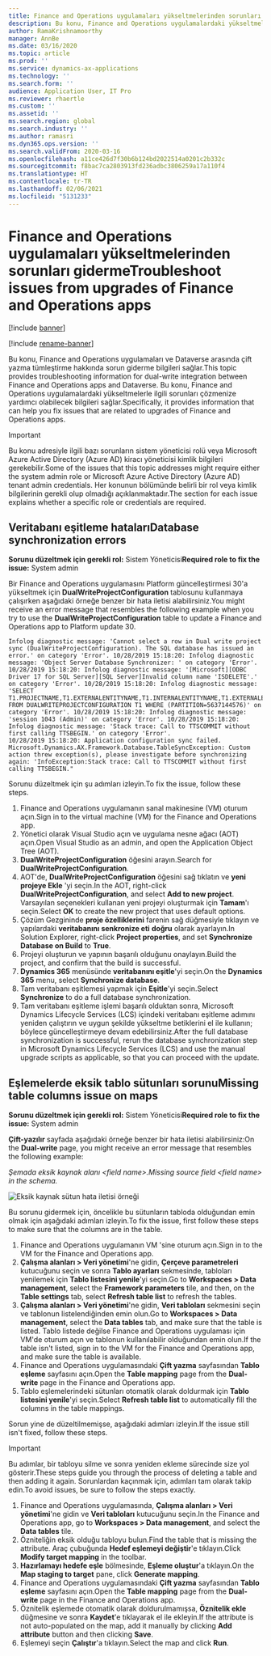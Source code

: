 ```yaml
---
title: Finance and Operations uygulamaları yükseltmelerinden sorunları giderme
description: Bu konu, Finance and Operations uygulamalardaki yükseltmelerle ilgili sorunları çözmenize yardımcı olabilecek sorun giderme bilgileri sağlar.
author: RamaKrishnamoorthy
manager: AnnBe
ms.date: 03/16/2020
ms.topic: article
ms.prod: ''
ms.service: dynamics-ax-applications
ms.technology: ''
ms.search.form: ''
audience: Application User, IT Pro
ms.reviewer: rhaertle
ms.custom: ''
ms.assetid: ''
ms.search.region: global
ms.search.industry: ''
ms.author: ramasri
ms.dyn365.ops.version: ''
ms.search.validFrom: 2020-03-16
ms.openlocfilehash: a11ce426d7f30b6b124bd2022514a0201c2b332c
ms.sourcegitcommit: f8bac7ca2803913fd236adbc3806259a17a110f4
ms.translationtype: HT
ms.contentlocale: tr-TR
ms.lasthandoff: 02/06/2021
ms.locfileid: "5131233"
---
```

# <a name="troubleshoot-issues-from-upgrades-of-finance-and-operations-apps"></a><span data-ttu-id="040fa-103">Finance and Operations uygulamaları yükseltmelerinden sorunları giderme</span><span class="sxs-lookup"><span data-stu-id="040fa-103">Troubleshoot issues from upgrades of Finance and Operations apps</span></span>

[!include [banner](../../includes/banner.md)]

[!include [rename-banner](~/includes/cc-data-platform-banner.md)]



<span data-ttu-id="040fa-104">Bu konu, Finance and Operations uygulamaları ve Dataverse arasında çift yazma tümleştirme hakkında sorun giderme bilgileri sağlar.</span><span class="sxs-lookup"><span data-stu-id="040fa-104">This topic provides troubleshooting information for dual-write integration between Finance and Operations apps and Dataverse.</span></span> <span data-ttu-id="040fa-105">Bu konu, Finance and Operations uygulamalardaki yükseltmelerle ilgili sorunları çözmenize yardımcı olabilecek bilgileri sağlar.</span><span class="sxs-lookup"><span data-stu-id="040fa-105">Specifically, it provides information that can help you fix issues that are related to upgrades of Finance and Operations apps.</span></span>

> [!IMPORTANT]
> <span data-ttu-id="040fa-106">Bu konu adresiyle ilgili bazı sorunların sistem yöneticisi rolü veya Microsoft Azure Active Directory (Azure AD) kiracı yöneticisi kimlik bilgileri gerekebilir.</span><span class="sxs-lookup"><span data-stu-id="040fa-106">Some of the issues that this topic addresses might require either the system admin role or Microsoft Azure Active Directory (Azure AD) tenant admin credentials.</span></span> <span data-ttu-id="040fa-107">Her konunun bölümünde belirli bir rol veya kimlik bilgilerinin gerekli olup olmadığı açıklanmaktadır.</span><span class="sxs-lookup"><span data-stu-id="040fa-107">The section for each issue explains whether a specific role or credentials are required.</span></span>

## <a name="database-synchronization-errors"></a><span data-ttu-id="040fa-108">Veritabanı eşitleme hataları</span><span class="sxs-lookup"><span data-stu-id="040fa-108">Database synchronization errors</span></span>

<span data-ttu-id="040fa-109">**Sorunu düzeltmek için gerekli rol:** Sistem Yöneticisi</span><span class="sxs-lookup"><span data-stu-id="040fa-109">**Required role to fix the issue:** System admin</span></span>

<span data-ttu-id="040fa-110">Bir Finance and Operations uygulamasını Platform güncelleştirmesi 30'a yükseltmek için **DualWriteProjectConfiguration** tablosunu kullanmaya çalışırken aşağıdaki örneğe benzer bir hata iletisi alabilirsiniz.</span><span class="sxs-lookup"><span data-stu-id="040fa-110">You might receive an error message that resembles the following example when you try to use the **DualWriteProjectConfiguration** table to update a Finance and Operations app to Platform update 30.</span></span>

```console
Infolog diagnostic message: 'Cannot select a row in Dual write project sync (DualWriteProjectConfiguration). The SQL database has issued an error.' on category 'Error'. 10/28/2019 15:18:20: Infolog diagnostic message: 'Object Server Database Synchronizer: ' on category 'Error'. 10/28/2019 15:18:20: Infolog diagnostic message: '[Microsoft][ODBC Driver 17 for SQL Server][SQL Server]Invalid column name 'ISDELETE'.' on category 'Error'. 10/28/2019 15:18:20: Infolog diagnostic message: 'SELECT T1.PROJECTNAME,T1.EXTERNALENTITYNAME,T1.INTERNALENTITYNAME,T1.EXTERNALENVIRONMENTURL,T1.STATUS,T1.ENABLEBATCHLOOKUP,T1.PARTITIONMAP,T1.QUERYFILTEREXPRESSION,T1.INTEGRATIONKEY,T1.ISDELETE,T1.ISDEBUGMODE,T1.RECVERSION,T1.PARTITION,T1.RECID FROM DUALWRITEPROJECTCONFIGURATION T1 WHERE (PARTITION=5637144576)' on category 'Error'. 10/28/2019 15:18:20: Infolog diagnostic message: 'session 1043 (Admin)' on category 'Error'. 10/28/2019 15:18:20: Infolog diagnostic message: 'Stack trace: Call to TTSCOMMIT without first calling TTSBEGIN.' on category 'Error'.
10/28/2019 15:18:20: Application configuration sync failed.
Microsoft.Dynamics.AX.Framework.Database.TableSyncException: Custom action threw exception(s), please investigate before synchronizing again: 'InfoException:Stack trace: Call to TTSCOMMIT without first calling TTSBEGIN."
```

<span data-ttu-id="040fa-111">Sorunu düzeltmek için şu adımları izleyin.</span><span class="sxs-lookup"><span data-stu-id="040fa-111">To fix the issue, follow these steps.</span></span>

1. <span data-ttu-id="040fa-112">Finance and Operations uygulamanın sanal makinesine (VM) oturum açın.</span><span class="sxs-lookup"><span data-stu-id="040fa-112">Sign in to the virtual machine (VM) for the Finance and Operations app.</span></span>
2. <span data-ttu-id="040fa-113">Yönetici olarak Visual Studio açın ve uygulama nesne ağacı (AOT) açın.</span><span class="sxs-lookup"><span data-stu-id="040fa-113">Open Visual Studio as an admin, and open the Application Object Tree (AOT).</span></span>
3. <span data-ttu-id="040fa-114">**DualWriteProjectConfiguration** öğesini arayın.</span><span class="sxs-lookup"><span data-stu-id="040fa-114">Search for **DualWriteProjectConfiguration**.</span></span>
4. <span data-ttu-id="040fa-115">AOT'de, **DualWriteProjectConfiguration** öğesini sağ tıklatın ve **yeni projeye Ekle** 'yi seçin.</span><span class="sxs-lookup"><span data-stu-id="040fa-115">In the AOT, right-click **DualWriteProjectConfiguration**, and select **Add to new project**.</span></span> <span data-ttu-id="040fa-116">Varsayılan seçenekleri kullanan yeni projeyi oluşturmak için **Tamam**'ı seçin.</span><span class="sxs-lookup"><span data-stu-id="040fa-116">Select **OK** to create the new project that uses default options.</span></span>
5. <span data-ttu-id="040fa-117">Çözüm Gezgininde **proje özelliklerini** farenin sağ düğmesiyle tıklayın ve yapılardaki **veritabanını senkronize eti** **doğru** olarak ayarlayın.</span><span class="sxs-lookup"><span data-stu-id="040fa-117">In Solution Explorer, right-click **Project properties**, and set **Synchronize Database on Build** to **True**.</span></span>
6. <span data-ttu-id="040fa-118">Projeyi oluşturun ve yapının başarılı olduğunu onaylayın.</span><span class="sxs-lookup"><span data-stu-id="040fa-118">Build the project, and confirm that the build is successful.</span></span>
7. <span data-ttu-id="040fa-119">**Dynamics 365** menüsünde **veritabanını eşitle**'yi seçin.</span><span class="sxs-lookup"><span data-stu-id="040fa-119">On the **Dynamics 365** menu, select **Synchronize database**.</span></span>
8. <span data-ttu-id="040fa-120">Tam veritabanı eşitlemesi yapmak için **Eşitle**'yi seçin.</span><span class="sxs-lookup"><span data-stu-id="040fa-120">Select **Synchronize** to do a full database synchronization.</span></span>
9. <span data-ttu-id="040fa-121">Tam veritabanı eşitleme işlemi başarılı olduktan sonra, Microsoft Dynamics Lifecycle Services (LCS) içindeki veritabanı eşitleme adımını yeniden çalıştırın ve uygun şekilde yükseltme betiklerini el ile kullanın; böylece güncelleştirmeye devam edebilirsiniz.</span><span class="sxs-lookup"><span data-stu-id="040fa-121">After the full database synchronization is successful, rerun the database synchronization step in Microsoft Dynamics Lifecycle Services (LCS) and use the manual upgrade scripts as applicable, so that you can proceed with the update.</span></span>

## <a name="missing-table-columns-issue-on-maps"></a><span data-ttu-id="040fa-122">Eşlemelerde eksik tablo sütunları sorunu</span><span class="sxs-lookup"><span data-stu-id="040fa-122">Missing table columns issue on maps</span></span>

<span data-ttu-id="040fa-123">**Sorunu düzeltmek için gerekli rol:** Sistem Yöneticisi</span><span class="sxs-lookup"><span data-stu-id="040fa-123">**Required role to fix the issue:** System admin</span></span>

<span data-ttu-id="040fa-124">**Çift-yazılır** sayfada aşağıdaki örneğe benzer bir hata iletisi alabilirsiniz:</span><span class="sxs-lookup"><span data-stu-id="040fa-124">On the **Dual-write** page, you might receive an error message that resembles the following example:</span></span>

<span data-ttu-id="040fa-125">*Şemada eksik kaynak alanı \<field name\>.*</span><span class="sxs-lookup"><span data-stu-id="040fa-125">*Missing source field \<field name\> in the schema.*</span></span>

![Eksik kaynak sütun hata iletisi örneği](media/error_missing_field.png)

<span data-ttu-id="040fa-127">Bu sorunu gidermek için, öncelikle bu sütunların tabloda olduğundan emin olmak için aşağıdaki adımları izleyin.</span><span class="sxs-lookup"><span data-stu-id="040fa-127">To fix the issue, first follow these steps to make sure that the columns are in the table.</span></span>

1. <span data-ttu-id="040fa-128">Finance and Operations uygulamanın VM 'sine oturum açın.</span><span class="sxs-lookup"><span data-stu-id="040fa-128">Sign in to the VM for the Finance and Operations app.</span></span>
2. <span data-ttu-id="040fa-129">**Çalışma alanları \> Veri yönetimi**'ne gidin, **Çerçeve parametreleri** kutucuğunu seçin ve sonra **Tablo ayarları** sekmesinde, tabloları yenilemek için **Tablo listesini yenile**'yi seçin.</span><span class="sxs-lookup"><span data-stu-id="040fa-129">Go to **Workspaces \> Data management**, select the **Framework parameters** tile, and then, on the **Table settings** tab, select **Refresh table list** to refresh the tables.</span></span>
3. <span data-ttu-id="040fa-130">**Çalışma alanları \> Veri yönetimi**'ne gidin, **Veri tabloları** sekmesini seçin ve tablonun listelendiğinden emin olun.</span><span class="sxs-lookup"><span data-stu-id="040fa-130">Go to **Workspaces \> Data management**, select the **Data tables** tab, and make sure that the table is listed.</span></span> <span data-ttu-id="040fa-131">Tablo listede değilse Finance and Operations uygulaması için VM'de oturum açın ve tablonun kullanılabilir olduğundan emin olun.</span><span class="sxs-lookup"><span data-stu-id="040fa-131">If the table isn't listed, sign in to the VM for the Finance and Operations app, and make sure the table is available.</span></span>
4. <span data-ttu-id="040fa-132">Finance and Operations uygulamasındaki **Çift yazma** sayfasından **Tablo eşleme** sayfasını açın.</span><span class="sxs-lookup"><span data-stu-id="040fa-132">Open the **Table mapping** page from the **Dual-write** page in the Finance and Operations app.</span></span>
5. <span data-ttu-id="040fa-133">Tablo eşlemelerindeki sütunları otomatik olarak doldurmak için **Tablo listesini yenile**'yi seçin.</span><span class="sxs-lookup"><span data-stu-id="040fa-133">Select **Refresh table list** to automatically fill the columns in the table mappings.</span></span>

<span data-ttu-id="040fa-134">Sorun yine de düzeltilmemişse, aşağıdaki adımları izleyin.</span><span class="sxs-lookup"><span data-stu-id="040fa-134">If the issue still isn't fixed, follow these steps.</span></span>

> [!IMPORTANT]
> <span data-ttu-id="040fa-135">Bu adımlar, bir tabloyu silme ve sonra yeniden ekleme sürecinde size yol gösterir.</span><span class="sxs-lookup"><span data-stu-id="040fa-135">These steps guide you through the process of deleting a table and then adding it again.</span></span> <span data-ttu-id="040fa-136">Sorunlardan kaçınmak için, adımları tam olarak takip edin.</span><span class="sxs-lookup"><span data-stu-id="040fa-136">To avoid issues, be sure to follow the steps exactly.</span></span>

1. <span data-ttu-id="040fa-137">Finance and Operations uygulamasında, **Çalışma alanları \> Veri yönetimi**'ne gidin ve **Veri tabloları** kutucuğunu seçin.</span><span class="sxs-lookup"><span data-stu-id="040fa-137">In the Finance and Operations app, go to **Workspaces \> Data management**, and select the **Data tables** tile.</span></span>
2. <span data-ttu-id="040fa-138">Özniteliğin eksik olduğu tabloyu bulun.</span><span class="sxs-lookup"><span data-stu-id="040fa-138">Find the table that is missing the attribute.</span></span> <span data-ttu-id="040fa-139">Araç çubuğunda **Hedef eşlemeyi değiştir**'e tıklayın.</span><span class="sxs-lookup"><span data-stu-id="040fa-139">Click **Modify target mapping** in the toolbar.</span></span>
3. <span data-ttu-id="040fa-140">**Hazırlamayı hedefe eşle** bölmesinde, **Eşleme oluştur**'a tıklayın.</span><span class="sxs-lookup"><span data-stu-id="040fa-140">On the **Map staging to target** pane, click **Generate mapping**.</span></span>
4. <span data-ttu-id="040fa-141">Finance and Operations uygulamasındaki **Çift yazma** sayfasından **Tablo eşleme** sayfasını açın.</span><span class="sxs-lookup"><span data-stu-id="040fa-141">Open the **Table mapping** page from the **Dual-write** page in the Finance and Operations app.</span></span>
5. <span data-ttu-id="040fa-142">Öznitelik eşlemede otomatik olarak doldurulmamışsa, **Öznitelik ekle** düğmesine ve sonra **Kaydet**'e tıklayarak el ile ekleyin.</span><span class="sxs-lookup"><span data-stu-id="040fa-142">If the attribute is not auto-populated on the map, add it manually by clicking **Add attribute** button and then clicking **Save**.</span></span> 
6. <span data-ttu-id="040fa-143">Eşlemeyi seçin **Çalıştır**'a tıklayın.</span><span class="sxs-lookup"><span data-stu-id="040fa-143">Select the map and click **Run**.</span></span>
